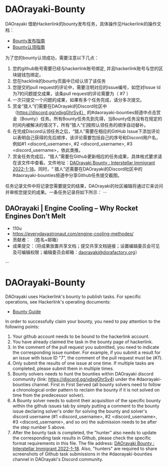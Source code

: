 # DAOrayaki-Bounty
DAOrayaki 借助Hackerlink的bounty发布任务，具体操作见Hackerlink的操作文档：
- [Bounty发布指南](https://hackerlink.io/zh/blog/guides/bountyfa-bu-zhi-nan/)
- [Bounty认领指南](https://hackerlink.io/zh/blog/guides/hackerlink-bountyren-ling-zhi-nan/)

为了您的bounty认领成功，需要注意以下几点：

1. 您的github账号需要已经与hackerlink账号绑定, 并且hackerlink账号与您的区块链钱包绑定。
2. 您在hacklink的bounty页面中已经认领了该任务
3. 您提交的pull request的评论中，需要注明对应的issue编号，如您对Issue Id 为7的问题提交成果，该条pull request的评论需要为（ #7 ）
4. 一次只提交一个问题的成果，如果有多个任务完成，请分多次提交。
5. 赏金“猎人”们需要在DAOrayaki的Discord社区中（https://discord.gg/vdxgGhrSy4） 的#daorayaki-bounties频道中点击赏金（Bounty）任务。所有Bounty任务先到先得，当Bounty任务没有在规定的时间内被解决的情况下，所有“猎人”们按照认领任务的顺序自动替补。  
6. 在完成Discord认领任务之后，“猎人”需要在相应的GitHub Issue下添加评论以表明自己获得的先后顺序，该评论需要包括自己的序号和Discord用户名，例如#1 <discord_username>, #2 <discord_username>, #3 <discord_username>，依此类推。  
7. 赏金任务完成后，“猎人”需要在Github更新相应的任务成果，具体格式要求请在该文件中查看。文件地址：[DAOrayaki Bounty : Interstellar Immigrant 2022-1-18](https://github.com/DAOrayaki/DAOrayaki-Bounty/blob/main/DAOrayaki%20Bounty%20:%20Interstellar%20Immigrant%202022-1-18)。同时，“ 猎人”还需要在DAOrayaki的Discord社区中的#daorayaki-bounties频道中分享Github任务提交截图。

任务记录文件中将记录您需要提交的结果，DAOrayaki的社区编辑将通过它来访问并审核您提交的成果。一条任务记录将如下所示：
···
## DAOrayaki | Engine Cooling – Why Rocket Engines Don’t Melt
- 110u 
- https://everydayastronaut.com/engine-cooling-methodes/
- 贡献者： （姓名+邮箱）
- 成果提交：（将成果放置共享文档；提交共享文档链接；设置编辑委员会可见及可编辑权限；编辑委员会邮箱：daorayaki@dorafactory.org）

···

# DAOrayaki-Bounty

DAOrayaki uses Hackerlink's bounty to publish tasks. For specific operations, see Hackerlink's operating documents:
- [Bounty Guide](https://hidorahacks.medium.com/how-does-a-bounty-hunter-tackle-a-hackerlink-bounty-5d2dd33716ac)

In order to successfully claim your bounty, you need to pay attention to the following points:

1. Your github account needs to be bound to the hackerlink account.
2. You have already claimed the task in the bounty page of hackerlink.
3. In the comment of the pull request you submitted, you need to indicate the corresponding issue number. For example, if you submit a result for an issue with Issue ID "7", the comment of the pull request must be (#7).
4. Only submit the results of one issue at one time. If multiple tasks are completed, please submit them in multiple times.
5. Bounty solvers needs to hunt the bounties within DAOrayaki discord community (link: https://discord.gg/vdxgGhrSy4) under the #daorayaki-bounties channel. First in First Served (all bounty solvers need to follow a chronological order pattern to reclaim the bounty if it is not solved on time from the predecessor solver).   
6. A Bounty solver needs to submit their acquisition of the specific bounty within the github issues tab by simply putting a comment to the bounty issue declaring solver's order for solving the bounty and solver's discord username (#1 <discord_username>, #2 <discord_username>, #3 <discord_username>, and so on) the submission needs to be after the step number 5 above.
7. After the bounty task is completed, the "hunter" also needs to update the corresponding task results in Github, please check the specific format requirements in this file. The file address: [DAOrayaki Bounty : Interstellar Immigrant 2022-1-18](https://github.com/DAOrayaki/DAOrayaki-Bounty/blob/main/DAOrayaki%20Bounty%20:%20Interstellar%20Immigrant%202022-1-18). Also, "hunters" are required to share screenshots of Github task submissions in the #daorayaki-bounties channel in DAOrayaki's Discord community.

